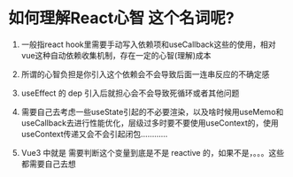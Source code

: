 # 如何理解React心智 这个名词呢?

1. 一般指react hook里需要手动写入依赖项和useCallback这些的使用，相对vue这种自动依赖收集机制，存在一定的心智(理解)成本

2. 所谓的心智负担是你引入这个依赖会不会导致后面一连串反应的不确定感

3. useEffect 的 dep 引入后就担心会不会导致死循环或者其他问题

4. 需要自己去考虑一些useState引起的不必要渲染，以及啥时候用useMemo和useCallback去进行性能优化，层级过多时要不要使用useContext的，使用useContext传递又会不会引起闭包…………

5. Vue3 中就是 需要判断这个变量到底是不是 reactive 的，如果不是，。。。这些都需要自己去想

